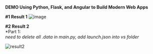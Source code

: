 **DEMO Using Python, Flask, and Angular to Build Modern Web Apps**

**#1 Result 1**
![image](/uploads/3fa448e962da893c3c25380a720c2ec6/image.png)

**#2 Result 2<br>**
*Part 1:<br>
*need to delete all .data in main.py, add launch.json into vs folder*

![result2](/uploads/261a3db8d5b314a9bfa43d8c20fa9f57/result2.jpg)
